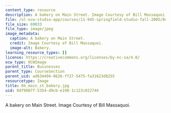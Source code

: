 ```yaml
---
content_type: resource
description: A bakery on Main Street. Image Courtesy of Bill Massaquoi.
file: /ol-ocw-studio-app/courses/11-945-springfield-studio-fall-2005/0df9607f5354d9cbe1981c123c022744_04_main_st_bakery.jpg
file_size: 69033
file_type: image/jpeg
image_metadata:
  caption: A bakery on Main Street.
  credit: Image Courtesy of Bill Massaquoi.
  image-alt: Bakery.
learning_resource_types: []
license: https://creativecommons.org/licenses/by-nc-sa/4.0/
ocw_type: OCWImage
parent_title: Businesses
parent_type: CourseSection
parent_uid: ad634494-9626-ff27-5475-fa31623d8255
resourcetype: Image
title: 04_main_st_bakery.jpg
uid: 0df9607f-5354-d9cb-e198-1c123c022744
---
```

A bakery on Main Street. Image Courtesy of Bill Massaquoi.